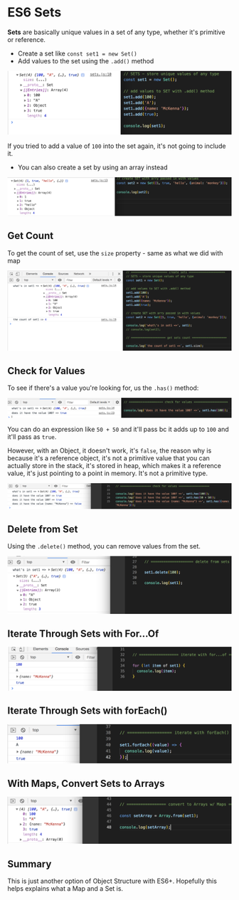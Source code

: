 # ES6 Sets

**Sets** are basically unique values in a set of any type, whether it's primitive or reference.

* Create a set like `const set1 = new Set()`
* Add values to the set using the `.add()` method

<kbd>![alt text](img/sets00.png "screenshot")</kbd>

If you tried to add a value of `100` into the set again, it's not going to include it.

* You can also create a set by using an array instead

<kbd>![alt text](img/sets01.png "screenshot")</kbd>

## Get Count

To get the count of set, use the `size` property - same as what we did with map

<kbd>![alt text](img/sets02.png "screenshot")</kbd>

## Check for Values

To see if there's a value you're looking for, us the `.has()` method:

<kbd>![alt text](img/sets03.png "screenshot")</kbd>

You can do an expression like `50 + 50` and it'll pass bc it adds up to `100` and it'll pass as `true`.

However, with an Object, it doesn't work, it's `false`, the reason why is because it's a reference object, it's not a primitive value that you can actually store in the stack, it's stored in heap, which makes it a reference value, it's just pointing to a point in memory. It's not a primitive type.

<kbd>![alt text](img/sets04.png "screenshot")</kbd>

## Delete from Set

Using the `.delete()` method, you can remove values from the set.

<kbd>![alt text](img/sets05.png "screenshot")</kbd>

## Iterate Through Sets with For...Of

<kbd>![alt text](img/sets06.png "screenshot")</kbd>

## Iterate Through Sets with forEach()

<kbd>![alt text](img/sets07.png "screenshot")</kbd>

## With Maps, Convert Sets to Arrays

<kbd>![alt text](img/sets08.png "screenshot")</kbd>

## Summary

This is just another option of Object Structure with ES6+. Hopefully this helps explains what a Map and a Set is.
